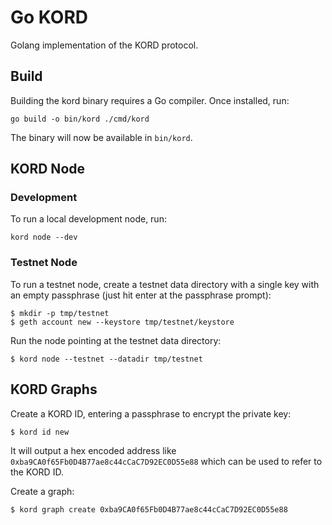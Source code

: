 # Go KORD

Golang implementation of the KORD protocol.

## Build

Building the kord binary requires a Go compiler. Once installed, run:

```
go build -o bin/kord ./cmd/kord
```

The binary will now be available in `bin/kord`.

## KORD Node

### Development

To run a local development node, run:

```
kord node --dev
```

### Testnet Node

To run a testnet node, create a testnet data directory with a single key with
an empty passphrase (just hit enter at the passphrase prompt):

```
$ mkdir -p tmp/testnet
$ geth account new --keystore tmp/testnet/keystore
```

Run the node pointing at the testnet data directory:

```
$ kord node --testnet --datadir tmp/testnet
```

## KORD Graphs

Create a KORD ID, entering a passphrase to encrypt the private key:

```
$ kord id new
```

It will output a hex encoded address like `0xba9CA0f65Fb0D4B77ae8c44cCaC7D92EC0D55e88`
which can be used to refer to the KORD ID.

Create a graph:

```
$ kord graph create 0xba9CA0f65Fb0D4B77ae8c44cCaC7D92EC0D55e88
```
